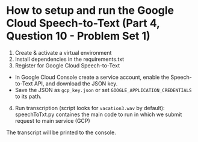 # How to setup and run the Google Cloud Speech-to-Text (Part 4, Question 10 - Problem Set 1)

1) Create & activate a virtual environment 
2) Install dependencies in the requirements.txt
3) Register for Google Cloud Speech-to-Text

- In Google Cloud Console create a service account, enable the Speech-to-Text API, and download the JSON key.
- Save the JSON as `gcp_key.json` or set `GOOGLE_APPLICATION_CREDENTIALS` to its path.

4) Run transcription (script looks for `vacation3.wav` by default): speechToTxt.py containes the main code to run in which we submit request to main service (GCP)

The transcript will be printed to the console.
